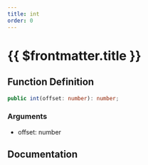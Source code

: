 ```yaml
---
title: int
order: 0
---
```


# {{ $frontmatter.title }}

## Function Definition

```ts
public int(offset: number): number;
```

### Arguments

* offset: number

## Documentation

<!--@include: ./parts/int.md-->

